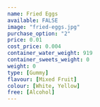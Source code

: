 ```yaml
---
name: Fried Eggs
available: FALSE
image: "fried-eggs.jpg"
purchase_option: "2"
price: 0.01
cost_price: 0.004
container_water_weight: 919
container_sweets_weight: 0
weight: 0
type: [Gummy]
flavour: [Mixed Fruit]
colour: [White, Yellow]
free: [Alcohol]
---
```

